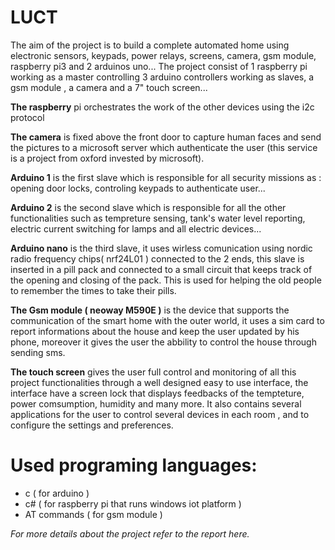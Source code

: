 # LUCT

The aim of the project is to build a complete automated home using electronic sensors, keypads, power relays, screens, camera, gsm module, raspberry pi3 and 2 arduinos uno...
The project consist of 1 raspberry pi working as a master controlling 3 arduino controllers working as slaves, a gsm module , a camera and a 7" touch screen...

**The raspberry** pi orchestrates the work of the other devices using the i2c protocol

**The camera** is fixed above the front door to capture human faces and send the pictures to a microsoft server which authenticate the user (this service is a project from oxford invested by microsoft).

**Arduino 1** is the first slave which is responsible for all security missions as : opening door locks, controling keypads to authenticate user...

**Arduino 2** is the second slave which is responsible for all the other functionalities such as tempreture sensing, tank's water level reporting, electric current switching for lamps and all electric devices...

**Arduino nano** is the third slave, it uses wirless comunication using nordic radio frequency chips( nrf24L01 ) connected to the 2 ends, this slave is inserted in a pill pack and connected to a small circuit that keeps track of the opening 
and closing of the pack. This is used for helping the old people to remember the times to take their pills.

**The Gsm module ( neoway M590E )** is the device that supports the communication of the smart home with the outer world, it uses a sim card to report informations about the house and keep the user updated by his phone, moreover it gives the user the abbility to control the house through sending sms.

**The touch screen**  gives the user full control and monitoring of all this project functionalities through a well designed easy to use interface, the interface have a screen lock that displays feedbacks of the tempteture, power comsumption, humidity and many more. It also contains several applications for the user to control several devices in each room , and to configure the settings and preferences.

# Used programing languages:
* c ( for arduino )
* c# ( for raspberry pi that runs windows iot platform )
* AT commands ( for gsm module )

_For more details about the project refer to the report here._